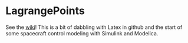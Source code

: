 # LagrangePoints
See the [wiki](https://github.com/StuartGJohnson/LagrangePoints/wiki)! This is a bit of dabbling with Latex in github and the start of some spacecraft control modeling with Simulink and Modelica.
